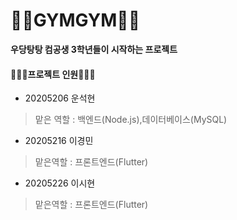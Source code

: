 # 👨‍⚕️GYMGYM👨‍⚕️
__우당탕탕 컴공생 3학년들이 시작하는 프로젝트__<br>

#### 🧑‍🤝‍🧑프로젝트 인원🧑‍🤝‍🧑
* 20205206 운석현
> 맡은 역할 : 백엔드(Node.js),데이터베이스(MySQL)
* 20205216 이경민
> 맡은역할 : 프론트엔드(Flutter)
* 20205226 이시현
> 맡은역할 : 프론트엔드(Flutter)
